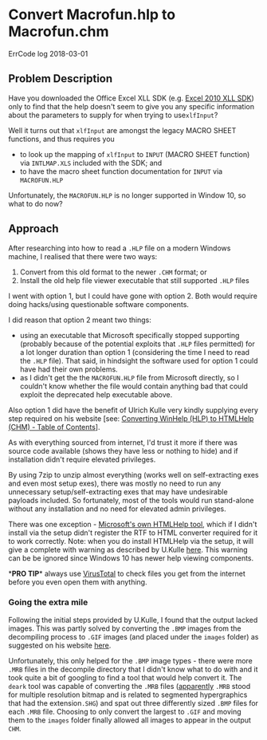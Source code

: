 # Convert Macrofun.hlp to Macrofun.chm

ErrCode log 2018-03-01

## Problem Description

Have you downloaded the Office Excel XLL SDK \(e.g. [Excel 2010 XLL SDK](https://www.microsoft.com/en-au/download/details.aspx?id=20199)\) only to find that the help doesn't seem to give you any specific information about the parameters to supply for when trying to use`xlfInput`?

Well it turns out that `xlfInput` are amongst the legacy MACRO SHEET functions, and thus requires you

* to look up the mapping of `xlfInput` to `INPUT` \(MACRO SHEET function\) via `INTLMAP.XLS` included with the SDK; and
* to have the macro sheet function documentation for `INPUT` via `MACROFUN.HLP`

Unfortunately, the `MACROFUN.HLP` is no longer supported in Window 10, so what to do now?

## Approach

After researching into how to read a `.HLP` file on a modern Windows machine, I realised that there were two ways:

1. Convert from this old format to the newer `.CHM` format; or
2. Install the old help file viewer executable that still supported `.HLP` files

I went with option 1, but I could have gone with option 2. Both would require doing hacks/using questionable software components.

I did reason that option 2 meant two things:

* using an executable that Microsoft specifically stopped supporting \(probably because of the potential exploits that `.HLP` files permitted\) for a lot longer duration than option 1 \(considering the time I need to read the `.HLP` file\). That said, in hindsight the software used for option 1 could have had their own problems.
* as I didn't get the the `MACROFUN.HLP` file from Microsoft directly, so I couldn't know whether the file would contain anything bad that could exploit the deprecated help executable above.

Also option 1 did have the benefit of Ulrich Kulle very kindly supplying every step required on his website \[see: [Converting WinHelp \(HLP\) to HTMLHelp \(CHM\) - Table of Contents](http://www.help-info.de/en/Help_Info_WinHelp/hw_converting.htm)\].

As with everything sourced from internet, I'd trust it more if there was source code available \(shows they have less or nothing to hide\) and if installation didn't require elevated privileges.

By using 7zip to unzip almost everything \(works well on self-extracting exes and even most setup exes\), there was mostly no need to run any unnecessary setup/self-extracting exes that may have undesirable payloads included. So fortunately, most of the tools would run stand-alone without any installation and no need for elevated admin privileges.

There was one exception - [Microsoft's own HTMLHelp tool](http://msdn2.microsoft.com/en-us/library/ms669985.aspx), which if I didn't install via the setup didn't register the RTF to HTML converter required for it to work correctly. Note: when you do install HTMLHelp via the setup, it will give a complete with warning as described by U.Kulle [here](http://www.help-info.de/en/Help_Info_HTMLHelp/hh_download_install.htm). This warning can be be ignored since Windows 10 has newer help viewing components.

\***PRO TIP**\* always use [VirusTotal](https://www.virustotal.com) to check files you get from the internet before you even open them with anything.

### Going the extra mile

Following the initial steps provided by U.Kulle, I found that the output lacked images. This was partly solved by converting the `.BMP` images from the decompiling process to `.GIF` images \(and placed under the `images` folder\) as suggested on his website [here](http://www.help-info.de/en/Help_Info_WinHelp/hw_converting.htm#Updating).

Unfortunately, this only helped for the `.BMP` image types - there were more `.MRB` files in the decompile directory that I didn't know what to do with and it took quite a bit of googling to find a tool that would help convert it. The `deark` tool was capable of converting the `.MRB` files \([apparently](http://fileformats.archiveteam.org/wiki/Segmented_Hypergraphics) `.MRB` stood for multiple resolution bitmap and is related to segmented hypergraphics that had the extension`.SHG`\) and spat out three differently sized `.BMP` files for each `.MRB` file. Choosing to only convert the largest to `.GIF` and moving them to the `images` folder finally allowed all images to appear in the output `CHM`.

